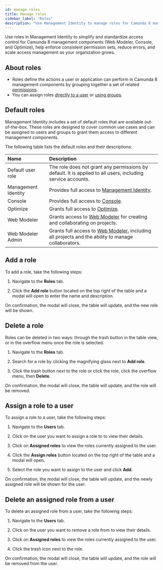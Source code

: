 ```yaml
---
id: manage-roles
title: Manage roles
sidebar_label: "Roles"
description: "Use Management Identity to manage roles for Camunda 8 management components (Web Modeler, Console, Optimize)"
---
```


Use roles in Management Identity to simplify and standardize access control for Camunda 8 management components (Web Modeler, Console, and Optimize), help enforce consistent permission sets, reduce errors, and scale access management as your organization grows.

## About roles

- Roles define the actions a user or application can perform in Camunda 8 management components by grouping together a set of related [permissions](../access-management/manage-permissions.md).
- You can assign roles [directly to a user](#assign-a-role-to-a-user) or [using groups](../application-user-group-role-management/manage-groups.md#assign-roles-to-a-group).

## Default roles

Management Identity includes a set of default roles that are available out-of-the-box. These roles are designed to cover common use cases and can be assigned to users and groups to grant them access to different management components.

The following table lists the default roles and their descriptions:

| Name                | Description                                                                                                                                 |
| :------------------ | :------------------------------------------------------------------------------------------------------------------------------------------ |
| Default user role   | The role does not grant any permissions by default. It is applied to all users, including service accounts.                                 |
| Management Identity | Provides full access to [Management Identity](../overview.md).                                                                              |
| Console             | Provides full access to [Console](../../console/overview.md).                                                                               |
| Optimize            | Grants full access to [Optimize](../../optimize/overview.md).                                                                               |
| Web Modeler         | Grants access to [Web Modeler](../../modeler/web-modeler/overview.md) for creating and collaborating on projects.                           |
| Web Modeler Admin   | Grants full access to [Web Modeler](../../modeler/web-modeler/overview.md), including all projects and the ability to manage collaborators. |

## Add a role

To add a role, take the following steps:

1. Navigate to the **Roles** tab.

2. Click the **Add role** button located on the top right of the table and a modal will open to enter the name and description.

On confirmation, the modal will close, the table will update, and the new role will be shown.

## Delete a role

Roles can be deleted in two ways: through the trash button in the table view, or in the overflow menu once the role is selected.

1. Navigate to the **Roles** tab.

2. Search for a role by clicking the magnifying glass next to **Add role**.

3. Click the trash button next to the role or click the role, click the overflow menu, then **Delete**.

On confirmation, the modal will close, the table will update, and the role will be removed.

## Assign a role to a user

To assign a role to a user, take the following steps:

1. Navigate to the **Users** tab.

2. Click on the user you want to assign a role to to view their details.

3. Click on **Assigned roles** to view the roles currently assigned to the user.

4. Click the **Assign roles** button located on the top right of the table and a modal will open.

5. Select the role you want to assign to the user and click **Add**.

On confirmation, the modal will close, the table will update, and the newly assigned role will be shown for the user.

## Delete an assigned role from a user

To delete an assigned role from a user, take the following steps:

1. Navigate to the **Users** tab.

2. Click on the user you want to remove a role from to view their details.

3. Click on **Assigned roles** to view the roles currently assigned to the user.

4. Click the trash icon next to the role.

On confirmation, the modal will close, the table will update, and the role will be removed from the user.
